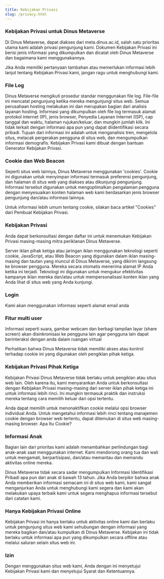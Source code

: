 ```yaml
---
title: Kebijakan Privasi
slug: /privacy.html
---
```


### Kebijakan Privasi untuk Dinus Metaverse
Di Dinus Metaverse, dapat diakses dari meta.dinus.ac.id, salah satu prioritas utama kami adalah privasi pengunjung kami. Dokumen Kebijakan Privasi ini berisi jenis informasi yang dikumpulkan dan dicatat oleh Dinus Metaverse dan bagaimana kami menggunakannya.

Jika Anda memiliki pertanyaan tambahan atau memerlukan informasi lebih lanjut tentang Kebijakan Privasi kami, jangan ragu untuk menghubungi kami.

### File Log

Dinus Metaverse mengikuti prosedur standar menggunakan file log. File-file ini mencatat pengunjung ketika mereka mengunjungi situs web. Semua perusahaan hosting melakukan ini dan merupakan bagian dari analisis layanan hosting. Informasi yang dikumpulkan oleh file log termasuk alamat protokol internet (IP), jenis browser, Penyedia Layanan Internet (ISP), cap tanggal dan waktu, halaman rujukan/keluar, dan mungkin jumlah klik. Ini tidak terkait dengan informasi apa pun yang dapat diidentifikasi secara pribadi. Tujuan dari informasi ini adalah untuk menganalisis tren, mengelola situs, melacak pergerakan pengguna di situs web, dan mengumpulkan informasi demografis. Kebijakan Privasi kami dibuat dengan bantuan Generator Kebijakan Privasi.

### Cookie dan Web Beacon

Seperti situs web lainnya, Dinus Metaverse menggunakan 'cookies'. Cookie ini digunakan untuk menyimpan informasi termasuk preferensi pengunjung, dan halaman di situs web yang diakses atau dikunjungi pengunjung. Informasi tersebut digunakan untuk mengoptimalkan pengalaman pengguna dengan menyesuaikan konten halaman web kami berdasarkan jenis browser pengunjung dan/atau informasi lainnya.

Untuk informasi lebih umum tentang cookie, silakan baca artikel "Cookies" dari Pembuat Kebijakan Privasi.

### Kebijakan Privasi

Anda dapat berkonsultasi dengan daftar ini untuk menemukan Kebijakan Privasi masing-masing mitra periklanan Dinus Metaverse.

Server iklan pihak ketiga atau jaringan iklan menggunakan teknologi seperti cookie, JavaScript, atau Web Beacon yang digunakan dalam iklan masing-masing dan tautan yang muncul di Dinus Metaverse, yang dikirim langsung ke browser pengguna. Mereka secara otomatis menerima alamat IP Anda ketika ini terjadi. Teknologi ini digunakan untuk mengukur efektivitas kampanye iklan mereka dan/atau untuk mempersonalisasi konten iklan yang Anda lihat di situs web yang Anda kunjungi.

### Login
Kami akan menggunakan informasi seperti alamat email anda

### Fitur multi user
Informasi seperti suara, gambar webcam dan berbagi tampilan layar (share screen) akan disinkronisasi ke pengguna lain agar pengguna lain dapat berinteraksi dengan anda dalam ruangan virtual


Perhatikan bahwa Dinus Metaverse tidak memiliki akses atau kontrol terhadap cookie ini yang digunakan oleh pengiklan pihak ketiga.

### Kebijakan Privasi Pihak Ketiga

Kebijakan Privasi Dinus Metaverse tidak berlaku untuk pengiklan atau situs web lain. Oleh karena itu, kami menyarankan Anda untuk berkonsultasi dengan Kebijakan Privasi masing-masing dari server iklan pihak ketiga ini untuk informasi lebih rinci. Ini mungkin termasuk praktik dan instruksi mereka tentang cara memilih keluar dari opsi tertentu.

Anda dapat memilih untuk menonaktifkan cookie melalui opsi browser individual Anda. Untuk mengetahui informasi lebih rinci tentang manajemen cookie dengan browser web tertentu, dapat ditemukan di situs web masing-masing browser. Apa Itu Cookie?

### Informasi Anak

Bagian lain dari prioritas kami adalah menambahkan perlindungan bagi anak-anak saat menggunakan internet. Kami mendorong orang tua dan wali untuk mengamati, berpartisipasi, dan/atau memantau dan memandu aktivitas online mereka.

Dinus Metaverse tidak secara sadar mengumpulkan Informasi Identifikasi Pribadi apa pun dari anak di bawah 13 tahun. Jika Anda berpikir bahwa anak Anda memberikan informasi semacam ini di situs web kami, kami sangat menganjurkan Anda untuk menghubungi kami segera dan kami akan melakukan upaya terbaik kami untuk segera menghapus informasi tersebut dari catatan kami.

### Hanya Kebijakan Privasi Online

Kebijakan Privasi ini hanya berlaku untuk aktivitas online kami dan berlaku untuk pengunjung situs web kami sehubungan dengan informasi yang mereka bagikan dan/atau kumpulkan di Dinus Metaverse. Kebijakan ini tidak berlaku untuk informasi apa pun yang dikumpulkan secara offline atau melalui saluran selain situs web ini.

### Izin

Dengan menggunakan situs web kami, Anda dengan ini menyetujui Kebijakan Privasi kami dan menyetujui Syarat dan Ketentuannya.